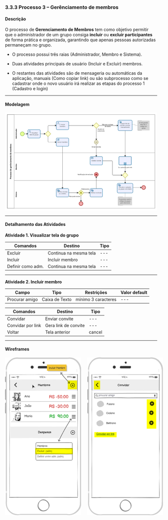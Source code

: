 ### 3.3.3 Processo 3 – Gerênciamento de membros

#### Descrição
O processo de **Gerenciamento de Membros** tem como objetivo permitir que o administrador de um grupo consiga **incluir** ou **excluir participantes** de forma prática e organizada, garantindo que apenas pessoas autorizadas permaneçam no grupo.  

- O processo possui três raias (Administrador, Membro e Sistema).

- Duas atividades principais de usuário (Incluir e Excluir) membros.

- O restantes das atividades são de mensageria ou automáticas da aplicação, manuais (Como copiar link) ou são subprocesso como se cadastrar onde o novo usuário irá realizar as etapas do processo 1 (Cadastro e login)

---

#### Modelagem
![Exemplo de um Modelo BPMN do PROCESSO 3](../images/modelagem-3-gerenciamento-de-membros.png "Modelo BPMN do Processo 3.")

---

#### Detalhamento das Atividades

**Atividade 1. Visualizar tela do grupo**

| **Comandos**     | **Destino**         | **Tipo**                          |
| ---              | ---                 | ---                               |
| Excluir          | Continua na mesma tela| ---                               |
| Incluir          | Incluir membro      | ---                               |
| Definir como adm.| Continua na mesma tela| ---                               |

---
**Atividade 2. Incluir membro**

| **Campo**       | **Tipo**        | **Restrições**              | **Valor default** |
| ---             | ---             | ---                         | ---               |
| Procurar amigo  | Caixa de Texto  | mínimo 3 caracteres         | ---               |

| **Comandos**      | **Destino**               | **Tipo**   |
| ---               | ---                       | ---        |
| Convidar          | Enviar convite            | ---        |
| Convidar por link | Gera link de convite      | ---        |
| Voltar            | Tela anterior             | cancel     |


---


#### Wireframes
  
<div style="display: flex; gap: 20px;">
  <img src="../images/prototipoTelas/gerenciarMembros/atividade_1.png" alt="Visualizar tela do grupo" width="50%">
  <img src="../images/prototipoTelas/gerenciarMembros/atividade_2.png" alt="Incluir membro"  width="50%">
</div>
